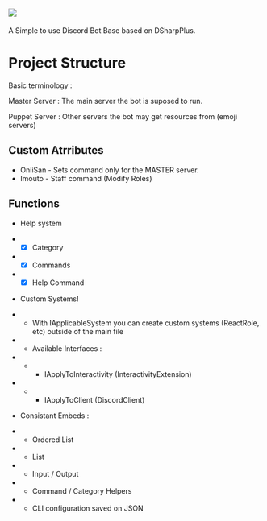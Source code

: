 # ![](https://i.imgur.com/0eFiSuH.png)
A Simple to use Discord Bot Base based on DSharpPlus.

# Project Structure
Basic terminology :

Master Server : The main server the bot is suposed to run.

Puppet Server : Other servers the bot may get resources from (emoji servers)

## Custom Atrributes
- OniiSan - Sets command only for the MASTER server.
 - Imouto - Staff command (Modify Roles)

## Functions 

 - Help system
 -  - [x] Category
 -  - [x] Commands
 - - [x] Help Command
 
 - Custom Systems!
 - - With IApplicableSystem you can create custom systems (ReactRole, etc) outside of the main file 
 - - Available Interfaces :
 - - - IApplyToInteractivity (InteractivityExtension)
 - - - IApplyToClient (DiscordClient)

 - Consistant Embeds :
 - - Ordered List
 - - List
 - - Input / Output
 -  - Command / Category Helpers
 - - CLI configuration saved on JSON
